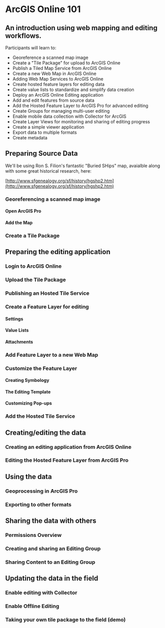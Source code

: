 # ArcGIS Online 101

## An introduction using web mapping and editing workflows. 

Participants will learn to:  

* Georeference a scanned map image
* Create a "Tile Package" for upload to ArcGIS Online
* Publish a Tiled Map Service from ArcGIS Online
* Create a new Web Map in ArcGIS Online
* Adding Web Map Services to ArcGIS Online
* Create hosted feature layers for editing data
* Create value lists to standardize and simplify data creation
* Deploy an ArcGIS Online Editing application
* Add and edit features from source data
* Add the Hosted Feature Layer to ArcGIS Pro for advanced editing
* Create Groups for managing multi-user editing
* Enable mobile data collection with Collector for ArcGIS
* Create Layer Views for monitoring and sharing of editing progress
* Create a simple viewer application
* Export data to multiple formats
* Create metadata


## Preparing Source Data

We'll be using Ron S. Filion's fantastic "Buried SHips" map, avaialble along with some great historical research, here:  

[http://www.sfgenealogy.org/sf/history/hgshp2.htm](http://www.sfgenealogy.org/sf/history/hgshp2.htm)

### Georeferencing a scanned map image

#### Open ArcGIS Pro

#### Add the Map  




### Create a Tile Package

## Preparing the editing application

### Login to ArcGIS Online

### Upload the Tile Package

### Publishing an Hosted Tile Service

### Create a Feature Layer for editing  

#### Settings
#### Value Lists
#### Attachments

### Add Feature Layer to a new Web Map  

### Customize the Feature Layer  

#### Creating Symbology
#### The Editing Template
#### Customizing Pop-ups

### Add the Hosted Tile Service  

## Creating/editing the data

### Creating an editing application from ArcGIS Online

### Editing the Hosted Feature Layer from ArcGIS Pro

## Using the data
### Geoprocessing in ArcGIS Pro
### Exporting to other formats

## Sharing the data with others
### Permissions Overview
### Creating and sharing an Editing Group
### Sharing Content to an Editing Group


## Updating the data in the field
### Enable editing with Collector
### Enable Offline Editing	
### Taking your own tile package to the field (demo)






